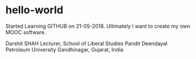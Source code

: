 # hello-world
Started Learning GITHUB on 21-05-2018. Ultimately I want to create my own MOOC software.

Darshit SHAH
Lecturer, School of Liberal Studies
Pandit Deendayal Petroleum University
Gandhinagar, Gujarat, India
